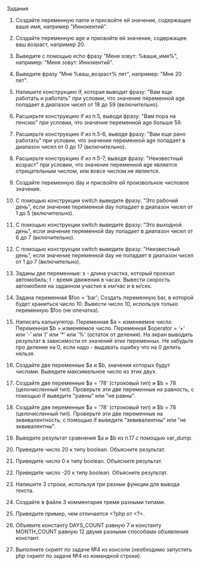 Задания
1. Создайте переменную name и присвойте ей значение, содержащее ваше имя, например "Иннокентий".

2. Создайте переменную age и присвойте ей значение, содержащее ваш возраст, например 20.

3. Выведите с помощью echo фразу "Меня зовут: %ваше_имя%", например: "Меня зовут: Иннокентий".

4. Выведите фразу "Мне %ваш_возраст% лет", например: "Мне 20 лет".

5. Напишите конструкцию if, которая выводит фразу: "Вам еще работать и работать" при условии, что значение переменной age попадает в диапазон чисел от 18 до 59 (включительно).

6. Расширьте конструкцию if из п.5, выводя фразу: "Вам пора на пенсию" при условии, что значение переменной age больше 59.

7. Расширьте конструкцию if из п.5-6, выводя фразу: "Вам еще рано работать" при условии, что значение переменной age попадает в диапазон чисел от 0 до 17 (включительно).

8. Расширьте конструкцию if из п.5-7, выводя фразу: "Неизвестный возраст" при условии, что значение переменной age является отрицательным числом, или вовсе числом не является.

9. Создайте переменную day и присвойте ей произвольное числовое значение.

10. С помощью конструкции switch выведите фразу: "Это рабочий день", если значение переменной day попадает в диапазон чисел от 1 до 5 (включительно).

11. С помощью конструкции switch выведите фразу: "Это выходной день", если значение переменной day попадает в диапазон чисел от 6 до 7 (включительно).

12. С помощью конструкции switch выведите фразу: "Неизвестный день", если значение переменной day не попадает в диапазон чисел от 1 до 7 (включительно).

13. Заданы две переменные: s - длина участка, который проехал автомобиль; t - время движения в часах. Вывести скорость автомобиля на заданном участке в км/час и в м/сек.

14. Задана переменная $foo = 'bar'; Создать переменную bar, в которой будет храниться число 10. Вывести число 10, используя только переменную $foo (не опечатка).

15. Написать калькулятор. Переменная $a = изменяемое число. Переменная $b = изменяемое число. Переменная $operator = ‘+’ или ‘-’ или ‘/’ или ‘*’ или '%' (остаток от деления).
На экран выводить результат в зависимости от значений этих переменных. Не забудьте про деление на 0, если надо - выдавать ошибку что на 0 делить нельзя.

16. Создайте две переменные $a и $b, значения которых будут числами. Выведите максимальное число из этих двух.

17. Создайте две переменные $a = '78' (строковый тип) и $b = 78 (целочисленный тип). Проверьте эти две переменные на равность, с помощью if выведите "равны" или "не равны".

18. Создайте две переменные $a = '78' (строковый тип) и $b = 78 (целочисленный тип). Проверьте эти две переменные на эквивалентность, с помощью if выведите "эквивалентны" или "не эквивалентны".

19. Выведите результат сравнения $a и $b из п.17 с помощью var_dump.

20. Приведите число 20 к типу boolean. Объясните результат.

21. Приведите число 0 к типу boolean. Объясните результат.

22. Приведите число -20 к типу boolean. Объясните результат.

23. Напишите 3 строки, используя три разные функции для вывода текста.

24. Создайте в файле 3 комментария тремя разными типами.

25. Приведите пример, чем отличается &lt;?php от &lt;?=.

26. Объявите константу DAYS_COUNT равную 7 и константу MONTH_COUNT равную 12 двумя разными способами объявления констант.

27. Выполните скрипт по задаче №4 из консоли (необходимо запустить php скрипт по задаче №4 из командной строки).
